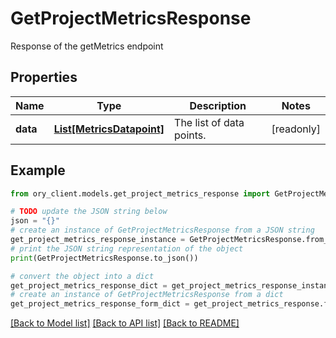 # GetProjectMetricsResponse

Response of the getMetrics endpoint

## Properties

Name | Type | Description | Notes
------------ | ------------- | ------------- | -------------
**data** | [**List[MetricsDatapoint]**](MetricsDatapoint.md) | The list of data points. | [readonly] 

## Example

```python
from ory_client.models.get_project_metrics_response import GetProjectMetricsResponse

# TODO update the JSON string below
json = "{}"
# create an instance of GetProjectMetricsResponse from a JSON string
get_project_metrics_response_instance = GetProjectMetricsResponse.from_json(json)
# print the JSON string representation of the object
print(GetProjectMetricsResponse.to_json())

# convert the object into a dict
get_project_metrics_response_dict = get_project_metrics_response_instance.to_dict()
# create an instance of GetProjectMetricsResponse from a dict
get_project_metrics_response_form_dict = get_project_metrics_response.from_dict(get_project_metrics_response_dict)
```
[[Back to Model list]](../README.md#documentation-for-models) [[Back to API list]](../README.md#documentation-for-api-endpoints) [[Back to README]](../README.md)



